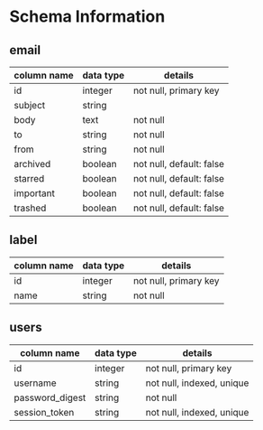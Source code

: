 # Schema Information

## email
column name | data type | details
------------|-----------|-----------------------
id          | integer   | not null, primary key
subject     | string    |
body        | text      | not null
to          | string    | not null
from        | string    | not null
archived    | boolean   | not null, default: false
starred     | boolean   | not null, default: false
important   | boolean   | not null, default: false
trashed     | boolean   | not null, default: false

## label
column name | data type | details
------------|-----------|-----------------------
id          | integer   | not null, primary key
name        | string    | not null

## users
column name     | data type | details
----------------|-----------|-----------------------
id              | integer   | not null, primary key
username        | string    | not null, indexed, unique
password_digest | string    | not null
session_token   | string    | not null, indexed, unique
